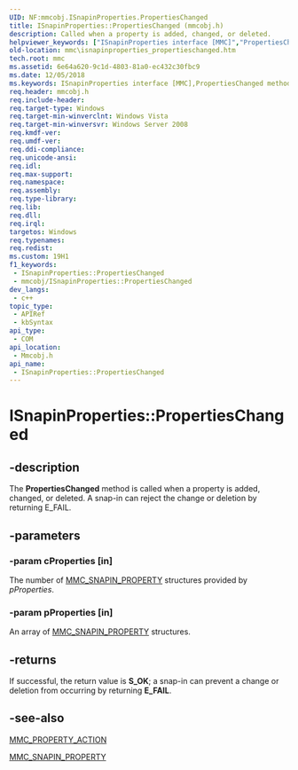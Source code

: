 ```yaml
---
UID: NF:mmcobj.ISnapinProperties.PropertiesChanged
title: ISnapinProperties::PropertiesChanged (mmcobj.h)
description: Called when a property is added, changed, or deleted.
helpviewer_keywords: ["ISnapinProperties interface [MMC]","PropertiesChanged method","ISnapinProperties.PropertiesChanged","ISnapinProperties::PropertiesChanged","PropertiesChanged","PropertiesChanged method [MMC]","PropertiesChanged method [MMC]","ISnapinProperties interface","_slate_isnapinproperties_propertieschanged","mmc.isnapinproperties_propertieschanged","mmcobj/ISnapinProperties::PropertiesChanged"]
old-location: mmc\isnapinproperties_propertieschanged.htm
tech.root: mmc
ms.assetid: 6e64a620-9c1d-4803-81a0-ec432c30fbc9
ms.date: 12/05/2018
ms.keywords: ISnapinProperties interface [MMC],PropertiesChanged method, ISnapinProperties.PropertiesChanged, ISnapinProperties::PropertiesChanged, PropertiesChanged, PropertiesChanged method [MMC], PropertiesChanged method [MMC],ISnapinProperties interface, _slate_isnapinproperties_propertieschanged, mmc.isnapinproperties_propertieschanged, mmcobj/ISnapinProperties::PropertiesChanged
req.header: mmcobj.h
req.include-header: 
req.target-type: Windows
req.target-min-winverclnt: Windows Vista
req.target-min-winversvr: Windows Server 2008
req.kmdf-ver: 
req.umdf-ver: 
req.ddi-compliance: 
req.unicode-ansi: 
req.idl: 
req.max-support: 
req.namespace: 
req.assembly: 
req.type-library: 
req.lib: 
req.dll: 
req.irql: 
targetos: Windows
req.typenames: 
req.redist: 
ms.custom: 19H1
f1_keywords:
 - ISnapinProperties::PropertiesChanged
 - mmcobj/ISnapinProperties::PropertiesChanged
dev_langs:
 - c++
topic_type:
 - APIRef
 - kbSyntax
api_type:
 - COM
api_location:
 - Mmcobj.h
api_name:
 - ISnapinProperties::PropertiesChanged
---
```


# ISnapinProperties::PropertiesChanged


## -description

The 
<b>PropertiesChanged</b> method is called when a property is added, changed, or deleted. A snap-in can reject the change or deletion by returning E_FAIL.

## -parameters

### -param cProperties [in]

The number of 
<a href="/windows/desktop/api/mmcobj/ns-mmcobj-mmc_snapin_property">MMC_SNAPIN_PROPERTY</a> structures provided by <i>pProperties</i>.

### -param pProperties [in]

An array of 
<a href="/windows/desktop/api/mmcobj/ns-mmcobj-mmc_snapin_property">MMC_SNAPIN_PROPERTY</a> structures.

## -returns

If successful, the return value is <b>S_OK</b>; a snap-in can prevent a change or deletion from occurring by returning <b>E_FAIL</b>.

## -see-also

<a href="/windows/desktop/api/mmcobj/ne-mmcobj-mmc_property_action">MMC_PROPERTY_ACTION</a>



<a href="/windows/desktop/api/mmcobj/ns-mmcobj-mmc_snapin_property">MMC_SNAPIN_PROPERTY</a>

